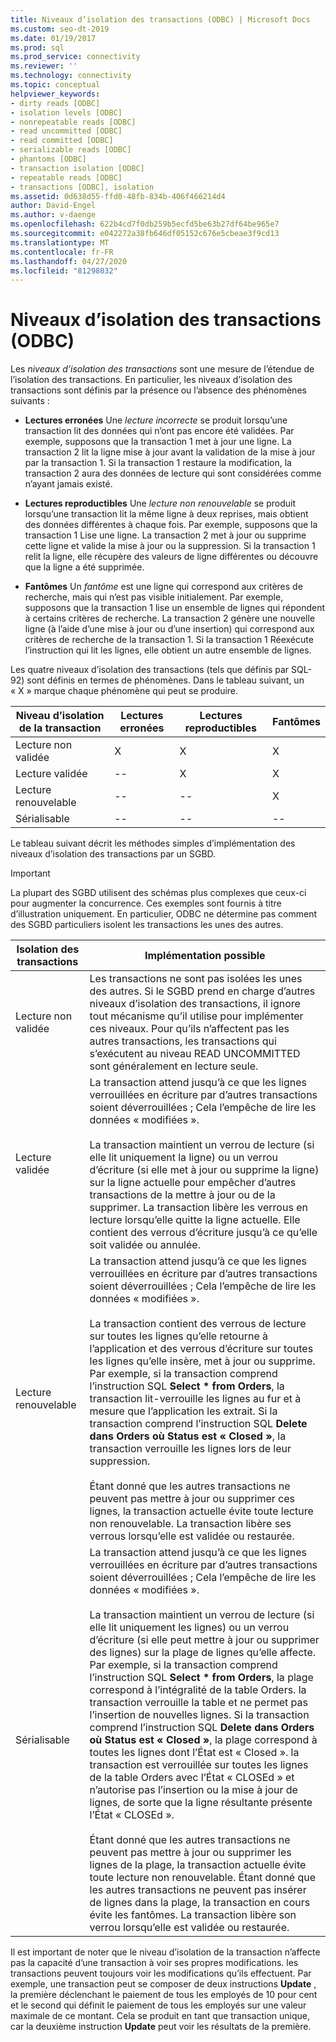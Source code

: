 ```yaml
---
title: Niveaux d’isolation des transactions (ODBC) | Microsoft Docs
ms.custom: seo-dt-2019
ms.date: 01/19/2017
ms.prod: sql
ms.prod_service: connectivity
ms.reviewer: ''
ms.technology: connectivity
ms.topic: conceptual
helpviewer_keywords:
- dirty reads [ODBC]
- isolation levels [ODBC]
- nonrepeatable reads [ODBC]
- read uncommitted [ODBC]
- read committed [ODBC]
- serializable reads [ODBC]
- phantoms [ODBC]
- transaction isolation [ODBC]
- repeatable reads [ODBC]
- transactions [ODBC], isolation
ms.assetid: 0d638d55-ffd0-48fb-834b-406f466214d4
author: David-Engel
ms.author: v-daenge
ms.openlocfilehash: 622b4cd7f0db259b5ecfd5be63b27df64be965e7
ms.sourcegitcommit: e042272a38fb646df05152c676e5cbeae3f9cd13
ms.translationtype: MT
ms.contentlocale: fr-FR
ms.lasthandoff: 04/27/2020
ms.locfileid: "81298032"
---
```

# <a name="transaction-isolation-levels-odbc"></a>Niveaux d’isolation des transactions (ODBC)
Les *niveaux d’isolation des transactions* sont une mesure de l’étendue de l’isolation des transactions. En particulier, les niveaux d’isolation des transactions sont définis par la présence ou l’absence des phénomènes suivants :  
  
-   **Lectures erronées** Une *lecture incorrecte* se produit lorsqu’une transaction lit des données qui n’ont pas encore été validées. Par exemple, supposons que la transaction 1 met à jour une ligne. La transaction 2 lit la ligne mise à jour avant la validation de la mise à jour par la transaction 1. Si la transaction 1 restaure la modification, la transaction 2 aura des données de lecture qui sont considérées comme n’ayant jamais existé.  
  
-   **Lectures reproductibles** Une *lecture non renouvelable* se produit lorsqu’une transaction lit la même ligne à deux reprises, mais obtient des données différentes à chaque fois. Par exemple, supposons que la transaction 1 Lise une ligne. La transaction 2 met à jour ou supprime cette ligne et valide la mise à jour ou la suppression. Si la transaction 1 relit la ligne, elle récupère des valeurs de ligne différentes ou découvre que la ligne a été supprimée.  
  
-   **Fantômes** Un *fantôme* est une ligne qui correspond aux critères de recherche, mais qui n’est pas visible initialement. Par exemple, supposons que la transaction 1 lise un ensemble de lignes qui répondent à certains critères de recherche. La transaction 2 génère une nouvelle ligne (à l’aide d’une mise à jour ou d’une insertion) qui correspond aux critères de recherche de la transaction 1. Si la transaction 1 Réexécute l’instruction qui lit les lignes, elle obtient un autre ensemble de lignes.  
  
 Les quatre niveaux d’isolation des transactions (tels que définis par SQL-92) sont définis en termes de phénomènes. Dans le tableau suivant, un « X » marque chaque phénomène qui peut se produire.  
  
|Niveau d’isolation de la transaction|Lectures erronées|Lectures reproductibles|Fantômes|  
|---------------------------------|-----------------|-------------------------|--------------|  
|Lecture non validée|X|X|X|  
|Lecture validée|--|X|X|  
|Lecture renouvelable|--|--|X|  
|Sérialisable|--|--|--|  
  
 Le tableau suivant décrit les méthodes simples d’implémentation des niveaux d’isolation des transactions par un SGBD.  
  
> [!IMPORTANT]  
>  La plupart des SGBD utilisent des schémas plus complexes que ceux-ci pour augmenter la concurrence. Ces exemples sont fournis à titre d’illustration uniquement. En particulier, ODBC ne détermine pas comment des SGBD particuliers isolent les transactions les unes des autres.  
  
|Isolation des transactions|Implémentation possible|  
|---------------------------|-----------------------------|  
|Lecture non validée|Les transactions ne sont pas isolées les unes des autres. Si le SGBD prend en charge d’autres niveaux d’isolation des transactions, il ignore tout mécanisme qu’il utilise pour implémenter ces niveaux. Pour qu’ils n’affectent pas les autres transactions, les transactions qui s’exécutent au niveau READ UNCOMMITTED sont généralement en lecture seule.|  
|Lecture validée|La transaction attend jusqu’à ce que les lignes verrouillées en écriture par d’autres transactions soient déverrouillées ; Cela l’empêche de lire les données « modifiées ».<br /><br /> La transaction maintient un verrou de lecture (si elle lit uniquement la ligne) ou un verrou d’écriture (si elle met à jour ou supprime la ligne) sur la ligne actuelle pour empêcher d’autres transactions de la mettre à jour ou de la supprimer. La transaction libère les verrous en lecture lorsqu’elle quitte la ligne actuelle. Elle contient des verrous d’écriture jusqu’à ce qu’elle soit validée ou annulée.|  
|Lecture renouvelable|La transaction attend jusqu’à ce que les lignes verrouillées en écriture par d’autres transactions soient déverrouillées ; Cela l’empêche de lire les données « modifiées ».<br /><br /> La transaction contient des verrous de lecture sur toutes les lignes qu’elle retourne à l’application et des verrous d’écriture sur toutes les lignes qu’elle insère, met à jour ou supprime. Par exemple, si la transaction comprend l’instruction SQL **Select \* from Orders**, la transaction lit-verrouille les lignes au fur et à mesure que l’application les extrait. Si la transaction comprend l’instruction SQL **Delete dans Orders où Status est « Closed »**, la transaction verrouille les lignes lors de leur suppression.<br /><br /> Étant donné que les autres transactions ne peuvent pas mettre à jour ou supprimer ces lignes, la transaction actuelle évite toute lecture non renouvelable. La transaction libère ses verrous lorsqu’elle est validée ou restaurée.|  
|Sérialisable|La transaction attend jusqu’à ce que les lignes verrouillées en écriture par d’autres transactions soient déverrouillées ; Cela l’empêche de lire les données « modifiées ».<br /><br /> La transaction maintient un verrou de lecture (si elle lit uniquement les lignes) ou un verrou d’écriture (si elle peut mettre à jour ou supprimer des lignes) sur la plage de lignes qu’elle affecte. Par exemple, si la transaction comprend l’instruction SQL **Select \* from Orders**, la plage correspond à l’intégralité de la table Orders. la transaction verrouille la table et ne permet pas l’insertion de nouvelles lignes. Si la transaction comprend l’instruction SQL **Delete dans Orders où Status est « Closed »**, la plage correspond à toutes les lignes dont l’État est « Closed ». la transaction est verrouillée sur toutes les lignes de la table Orders avec l’État « CLOSEd » et n’autorise pas l’insertion ou la mise à jour de lignes, de sorte que la ligne résultante présente l’État « CLOSEd ».<br /><br /> Étant donné que les autres transactions ne peuvent pas mettre à jour ou supprimer les lignes de la plage, la transaction actuelle évite toute lecture non renouvelable. Étant donné que les autres transactions ne peuvent pas insérer de lignes dans la plage, la transaction en cours évite les fantômes. La transaction libère son verrou lorsqu’elle est validée ou restaurée.|  
  
 Il est important de noter que le niveau d’isolation de la transaction n’affecte pas la capacité d’une transaction à voir ses propres modifications. les transactions peuvent toujours voir les modifications qu’ils effectuent. Par exemple, une transaction peut se composer de deux instructions **Update** , la première déclenchant le paiement de tous les employés de 10 pour cent et le second qui définit le paiement de tous les employés sur une valeur maximale de ce montant. Cela se produit en tant que transaction unique, car la deuxième instruction **Update** peut voir les résultats de la première.
